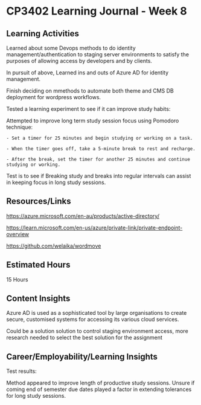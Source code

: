 # CP3402 Learning Journal - Week 8

## Learning Activities
Learned about some Devops methods to do identity management/authentication to staging server environments to satisfy the purposes of allowing access by developers and by clients. 

In pursuit of above, Learned ins and outs of Azure AD for identity management.  

Finish deciding on mmethods to automate both theme and CMS DB deployment for wordpress workflows.  

Tested a learning experiment to see if it can improve study habits:

Attempted to improve long term study session focus using Pomodoro technique:

    - Set a timer for 25 minutes and begin studying or working on a task.
    
    - When the timer goes off, take a 5-minute break to rest and recharge.
    
    - After the break, set the timer for another 25 minutes and continue studying or working.
    
Test is to see if Breaking study and breaks into regular intervals   can assist in keeping focus in long study sessions. 

## Resources/Links

https://azure.microsoft.com/en-au/products/active-directory/

https://learn.microsoft.com/en-us/azure/private-link/private-endpoint-overview

https://github.com/welaika/wordmove


## Estimated Hours

15 Hours


## Content Insights

Azure AD is used as a sophisticated tool by large organisations to create secure, customised systems for accessing its various cloud services.

Could be a solution solution to control staging environment access, more research needed to select the best solution for the assignment


## Career/Employability/Learning Insights

Test results:

Method appeared to improve length of productive study sessions.  Unsure if coming end of semester due dates played a factor in extending tolerances for long study sessions.  
